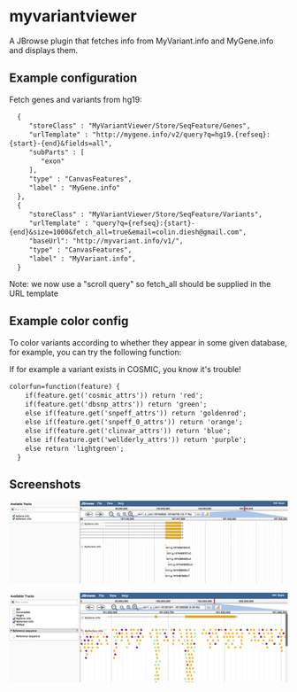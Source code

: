 # myvariantviewer

A JBrowse plugin that fetches info from MyVariant.info and MyGene.info and displays them.

## Example configuration

Fetch genes and variants from hg19:

      {
         "storeClass" : "MyVariantViewer/Store/SeqFeature/Genes",
         "urlTemplate" : "http://mygene.info/v2/query?q=hg19.{refseq}:{start}-{end}&fields=all",
         "subParts" : [
            "exon"
         ],
         "type" : "CanvasFeatures",
         "label" : "MyGene.info"
      },
      {
         "storeClass" : "MyVariantViewer/Store/SeqFeature/Variants",
         "urlTemplate" : "query?q={refseq}:{start}-{end}&size=1000&fetch_all=true&email=colin.diesh@gmail.com",
         "baseUrl": "http://myvariant.info/v1/",
         "type" : "CanvasFeatures",
         "label" : "MyVariant.info",
      }

Note: we now use a "scroll query" so fetch_all should be supplied in the URL template

## Example color config

To color variants according to whether they appear in some given database, for example, you can try the following function:

If for example a variant exists in COSMIC, you know it's trouble!

```
colorfun=function(feature) {
    if(feature.get('cosmic_attrs')) return 'red';
    if(feature.get('dbsnp_attrs')) return 'green';
    else if(feature.get('snpeff_attrs')) return 'goldenrod';
    else if(feature.get('snpeff_0_attrs')) return 'orange';
    else if(feature.get('clinvar_attrs')) return 'blue';
    else if(feature.get('wellderly_attrs')) return 'purple';
    else return 'lightgreen';
  }
```



## Screenshots

![](img/out.png)

![](img/example.png)


